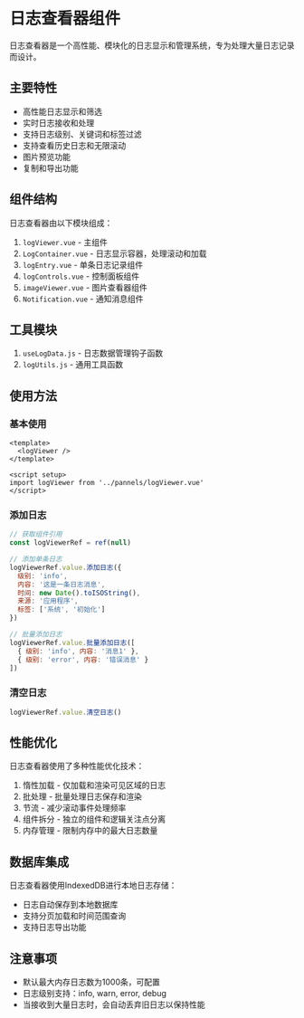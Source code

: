 # 日志查看器组件

日志查看器是一个高性能、模块化的日志显示和管理系统，专为处理大量日志记录而设计。

## 主要特性

- 高性能日志显示和筛选
- 实时日志接收和处理
- 支持日志级别、关键词和标签过滤
- 支持查看历史日志和无限滚动
- 图片预览功能
- 复制和导出功能

## 组件结构

日志查看器由以下模块组成：

1. `logViewer.vue` - 主组件
2. `LogContainer.vue` - 日志显示容器，处理滚动和加载
3. `logEntry.vue` - 单条日志记录组件
4. `logControls.vue` - 控制面板组件
5. `imageViewer.vue` - 图片查看器组件
6. `Notification.vue` - 通知消息组件

## 工具模块

1. `useLogData.js` - 日志数据管理钩子函数
2. `logUtils.js` - 通用工具函数

## 使用方法

### 基本使用

```vue
<template>
  <logViewer />
</template>

<script setup>
import logViewer from '../pannels/logViewer.vue'
</script>
```

### 添加日志

```js
// 获取组件引用
const logViewerRef = ref(null)

// 添加单条日志
logViewerRef.value.添加日志({
  级别: 'info',
  内容: '这是一条日志消息',
  时间: new Date().toISOString(),
  来源: '应用程序',
  标签: ['系统', '初始化']
})

// 批量添加日志
logViewerRef.value.批量添加日志([
  { 级别: 'info', 内容: '消息1' },
  { 级别: 'error', 内容: '错误消息' }
])
```

### 清空日志

```js
logViewerRef.value.清空日志()
```

## 性能优化

日志查看器使用了多种性能优化技术：

1. 惰性加载 - 仅加载和渲染可见区域的日志
2. 批处理 - 批量处理日志保存和渲染
3. 节流 - 减少滚动事件处理频率
4. 组件拆分 - 独立的组件和逻辑关注点分离
5. 内存管理 - 限制内存中的最大日志数量

## 数据库集成

日志查看器使用IndexedDB进行本地日志存储：

- 日志自动保存到本地数据库
- 支持分页加载和时间范围查询
- 支持日志导出功能

## 注意事项

- 默认最大内存日志数为1000条，可配置
- 日志级别支持：info, warn, error, debug
- 当接收到大量日志时，会自动丢弃旧日志以保持性能 